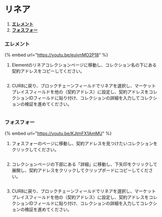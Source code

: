# リネア

1. [**エレメント**](linea.md#element)
2. [**フォスフォー**](linea.md#phosphor)

### エレメント

{% embed url="https://youtu.be/eujvnMO2P18" %}

1. Elementのリネアコレクションページに移動し、コレクション名の下にある契約アドレスをコピーしてください。

<figure><img src="../../.gitbook/assets/Screenshot 2025-01-31 at 13.04.04.png" alt=""><figcaption></figcaption></figure>

2. CUR8に戻り、ブロックチェーンフィールドでリネアを選択し、マーケットプレイスフィールドを他の（契約アドレス）に設定し、契約アドレスをコレクションIDフィールドに貼り付け、コレクションの詳細を入力してコレクションの検証を進めてください。

<figure><img src="../../.gitbook/assets/Screenshot 2025-01-31 at 13.05.47.png" alt=""><figcaption></figcaption></figure>

### フォスフォー

{% embed url="https://youtu.be/KJtmFX1AmMU" %}

1. フォスフォーのページに移動し、契約アドレスを見つけたいコレクションをクリックしてください。

<figure><img src="../../.gitbook/assets/Screenshot 2025-01-31 at 13.20.16.png" alt=""><figcaption></figcaption></figure>

2. コレクションページの下部にある「詳細」に移動し、下矢印をクリックして展開し、契約アドレスをクリックしてクリップボードにコピーしてください。

<figure><img src="../../.gitbook/assets/Screenshot 2025-01-31 at 13.15.21.png" alt=""><figcaption></figcaption></figure>

3. CUR8に戻り、ブロックチェーンフィールドでリネアを選択し、マーケットプレイスフィールドを他の（契約アドレス）に設定し、契約アドレスをコレクションIDフィールドに貼り付け、コレクションの詳細を入力してコレクションの検証を進めてください。

<figure><img src="../../.gitbook/assets/Screenshot 2025-01-31 at 13.05.47.png" alt=""><figcaption></figcaption></figure>